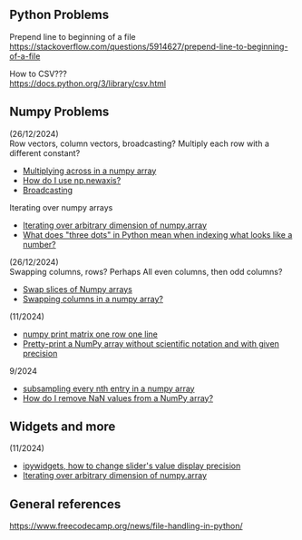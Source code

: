 ## Python Problems
Prepend line to beginning of a file  
https://stackoverflow.com/questions/5914627/prepend-line-to-beginning-of-a-file

How to CSV???  
https://docs.python.org/3/library/csv.html

## Numpy Problems
(26/12/2024)  
Row vectors, column vectors, broadcasting? Multiply each row with a different constant?
- [Multiplying across in a numpy array](https://stackoverflow.com/questions/18522216/multiplying-across-in-a-numpy-array)
- [How do I use np.newaxis?](https://stackoverflow.com/questions/29241056/how-do-i-use-np-newaxis)
- [Broadcasting](https://numpy.org/doc/stable/user/basics.broadcasting.html)

Iterating over numpy arrays
- [Iterating over arbitrary dimension of numpy.array](https://stackoverflow.com/questions/1589706/iterating-over-arbitrary-dimension-of-numpy-array)
- [What does "three dots" in Python mean when indexing what looks like a number?](https://stackoverflow.com/questions/42190783/what-does-three-dots-in-python-mean-when-indexing-what-looks-like-a-number/74034865#74034865)

(26/12/2024)  
Swapping columns, rows? Perhaps All even columns, then odd columns?
- [Swap slices of Numpy arrays](https://stackoverflow.com/questions/14933577/swap-slices-of-numpy-arrays)
- [Swapping columns in a numpy array?](https://stackoverflow.com/questions/4857927/swapping-columns-in-a-numpy-array/)

(11/2024)
- [numpy print matrix one row one line](https://stackoverflow.com/questions/56204072/numpy-print-matrix-one-row-one-line?rq=3)
- [Pretty-print a NumPy array without scientific notation and with given precision
](https://stackoverflow.com/questions/2891790/pretty-print-a-numpy-array-without-scientific-notation-and-with-given-precision)

9/2024
- [subsampling every nth entry in a numpy array](https://stackoverflow.com/questions/25876640/subsampling-every-nth-entry-in-a-numpy-array)
- [How do I remove NaN values from a NumPy array?
](https://stackoverflow.com/questions/11620914/how-do-i-remove-nan-values-from-a-numpy-array)

## Widgets and more
(11/2024)
- [ipywidgets, how to change slider's value display precision](https://stackoverflow.com/questions/43142019/ipywidgets-how-to-change-sliders-value-display-precision)
- [Iterating over arbitrary dimension of numpy.array](https://stackoverflow.com/questions/1589706/iterating-over-arbitrary-dimension-of-numpy-array)

## General references
https://www.freecodecamp.org/news/file-handling-in-python/
